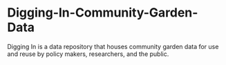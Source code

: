 # Digging-In-Community-Garden-Data
Digging In is a data repository that houses community garden data for use and reuse by policy makers, researchers, and the public.

